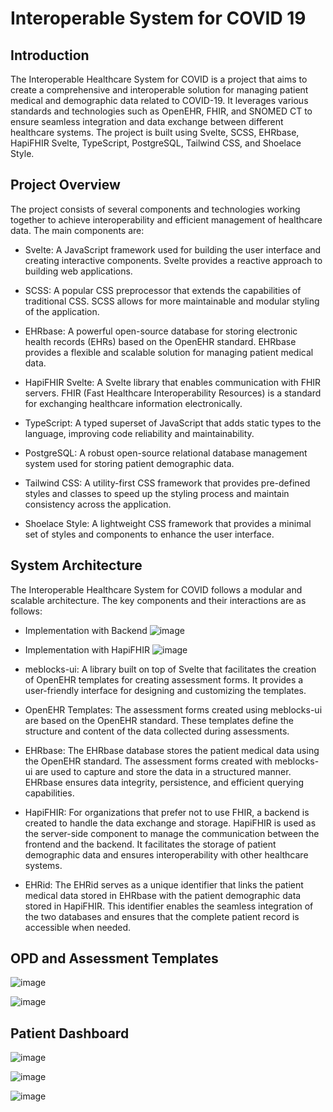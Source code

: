 # Interoperable System for COVID 19

## Introduction
The Interoperable Healthcare System for COVID is a project that aims to create a comprehensive and interoperable solution for managing patient medical and demographic data related to COVID-19. It leverages various standards and technologies such as OpenEHR, FHIR, and SNOMED CT to ensure seamless integration and data exchange between different healthcare systems. The project is built using Svelte, SCSS, EHRbase, HapiFHIR Svelte, TypeScript, PostgreSQL, Tailwind CSS, and Shoelace Style.

## Project Overview
The project consists of several components and technologies working together to achieve interoperability and efficient management of healthcare data. The main components are:

- Svelte: A JavaScript framework used for building the user interface and creating interactive components. Svelte provides a reactive approach to building web applications.

- SCSS: A popular CSS preprocessor that extends the capabilities of traditional CSS. SCSS allows for more maintainable and modular styling of the application.

- EHRbase: A powerful open-source database for storing electronic health records (EHRs) based on the OpenEHR standard. EHRbase provides a flexible and scalable solution for managing patient medical data.

- HapiFHIR Svelte: A Svelte library that enables communication with FHIR servers. FHIR (Fast Healthcare Interoperability Resources) is a standard for exchanging healthcare information electronically.

- TypeScript: A typed superset of JavaScript that adds static types to the language, improving code reliability and maintainability.

- PostgreSQL: A robust open-source relational database management system used for storing patient demographic data.

- Tailwind CSS: A utility-first CSS framework that provides pre-defined styles and classes to speed up the styling process and maintain consistency across the application.

- Shoelace Style: A lightweight CSS framework that provides a minimal set of styles and components to enhance the user interface.

## System Architecture
The Interoperable Healthcare System for COVID follows a modular and scalable architecture. The key components and their interactions are as follows:

- Implementation with Backend
![image](https://github.com/mezeru/ISCov-19/assets/57724250/fa4f639c-5371-4fd6-9619-9a7d395c62c5)

- Implementation with HapiFHIR
![image](https://github.com/mezeru/ISCov-19/assets/57724250/38348dd7-b81e-4a5f-8103-0b29635ea420)


- meblocks-ui: A library built on top of Svelte that facilitates the creation of OpenEHR templates for creating assessment forms. It provides a user-friendly interface for designing and customizing the templates.

- OpenEHR Templates: The assessment forms created using meblocks-ui are based on the OpenEHR standard. These templates define the structure and content of the data collected during assessments.

- EHRbase: The EHRbase database stores the patient medical data using the OpenEHR standard. The assessment forms created with meblocks-ui are used to capture and store the data in a structured manner. EHRbase ensures data integrity, persistence, and efficient querying capabilities.

- HapiFHIR: For organizations that prefer not to use FHIR, a backend is created to handle the data exchange and storage. HapiFHIR is used as the server-side component to manage the communication between the frontend and the backend. It facilitates the storage of patient demographic data and ensures interoperability with other healthcare systems.

- EHRid: The EHRid serves as a unique identifier that links the patient medical data stored in EHRbase with the patient demographic data stored in HapiFHIR. This identifier enables the seamless integration of the two databases and ensures that the complete patient record is accessible when needed.

## OPD and Assessment Templates

![image](https://github.com/mezeru/ISCov-19/assets/57724250/53cb8b10-d8ed-4779-931d-15dbbdc45d96)

![image](https://github.com/mezeru/ISCov-19/assets/57724250/c24df985-d28e-4c36-b91a-3b84d5d4fbda)



## Patient Dashboard

![image](https://github.com/mezeru/ISCov-19/assets/57724250/92821487-91e6-4e89-b6a7-bffe50ae8890)

![image](https://github.com/mezeru/ISCov-19/assets/57724250/fb938f3a-2c42-4670-b062-e9a1c5f3456d)

![image](https://github.com/mezeru/ISCov-19/assets/57724250/70636e5c-c8e2-4d23-93ba-66862ef5b96f)


